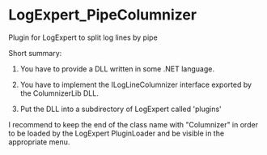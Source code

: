 # LogExpert_PipeColumnizer
Plugin for LogExpert to split log lines by pipe

Short summary:

1.   You have to provide a DLL written in some .NET language. 

2.   You have to implement the ILogLineColumnizer interface exported by the ColumnizerLib DLL. 

3.   Put the DLL into a subdirectory of LogExpert called 'plugins'

I recommend to keep the end of the class name with "Columnizer" in order to be loaded by the LogExpert PluginLoader and be visible in the appropriate menu.
